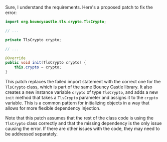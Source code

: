 Sure, I understand the requirements. Here's a proposed patch to fix the error:

```java
import org.bouncycastle.tls.crypto.TlsCrypto;

// ...

private TlsCrypto crypto;

// ...

@Override
public void init(TlsCrypto crypto) {
    this.crypto = crypto;
}
```

This patch replaces the failed import statement with the correct one for the `TlsCrypto` class, which is part of the same Bouncy Castle library. It also creates a new instance variable `crypto` of type `TlsCrypto`, and adds a new `init` method that takes a `TlsCrypto` parameter and assigns it to the `crypto` variable. This is a common pattern for initializing objects in a way that allows for more flexible dependency injection.

Note that this patch assumes that the rest of the class code is using the `TlsCrypto` class correctly and that the missing dependency is the only issue causing the error. If there are other issues with the code, they may need to be addressed separately.